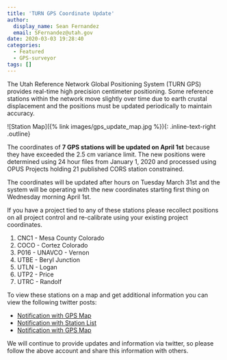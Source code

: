 ```yaml
---
title: 'TURN GPS Coordinate Update'
author:
  display_name: Sean Fernandez
  email: SFernandez@utah.gov
date: 2020-03-03 19:28:40
categories:
  - Featured
  - GPS-surveyor
tags: []
---
```


The Utah Reference Network Global Positioning System (TURN GPS) provides real-time high precision centimeter positioning. Some reference stations within the network move slightly over time due to earth crustal displacement and the positions must be updated periodically to maintain accuracy.

![Station Map]({% link images/gps_update_map.jpg %}){: .inline-text-right .outline}

The coordinates of **7 GPS stations will be updated on April 1st** because they have exceeded the 2.5 cm variance limit. The new positions were determined using 24 hour files from January 1, 2020 and processed using OPUS Projects holding 21 published CORS station constrained.

The coordinates will be updated after hours on Tuesday March 31st and the system will be operating with the new coordinates starting first thing on Wednesday morning April 1st.

If you have a project tied to any of these stations please recollect positions on all project control and re-calibrate using your existing project coordinates.

1. CNC1 - Mesa County Colorado
1. COCO - Cortez Colorado
1. P016 - UNAVCO - Vernon
1. UTBE - Beryl Junction
1. UTLN - Logan
1. UTP2 - Price
1. UTRC - Randolf

To view these stations on a map and get additional information you can view the following twitter posts:

- [Notification with GPS Map](https://twitter.com/UTSurveyor/status/1234914446486585344)
- [Notification with Station List](https://twitter.com/UTSurveyor/status/1234915989055107072)
- [Notification with GPS Map](https://twitter.com/UTSurveyor/status/1234916459698016256)

We will continue to provide updates and information via twitter, so please follow the above account and share this information with others.

